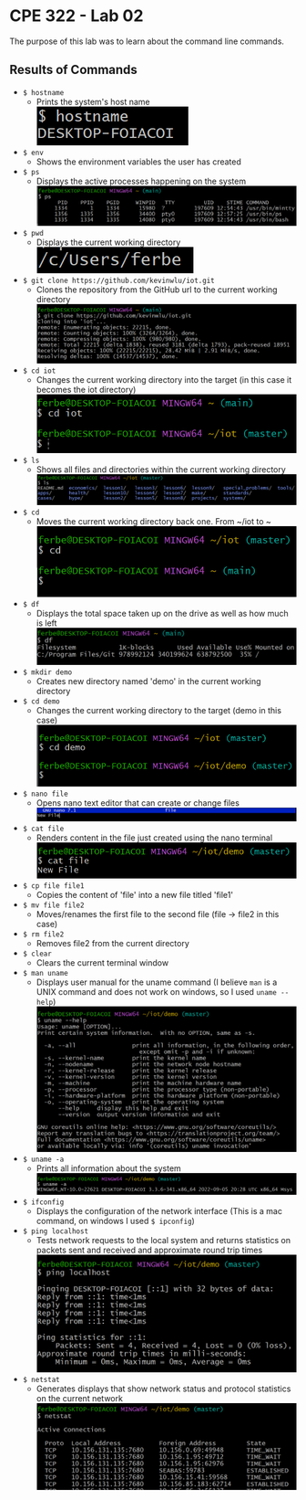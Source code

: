 # CPE 322 - Lab 02

The purpose of this lab was to learn about the command line commands.

## Results of Commands

* ```$ hostname```
  * Prints the system's host name\
![alt text](image.png)
* ```$ env```
  * Shows the environment variables the user has created
* ```$ ps```
  * Displays the active processes happening on the system
![alt text](image-1.png)
* ```$ pwd```
  * Displays the current working directory\
![alt text](image-2.png)
* ```$ git clone https://github.com/kevinwlu/iot.git```
  * Clones the repository from the GitHub url to the current working directory
![alt text](image-3.png)
* ```$ cd iot```
  * Changes the current working directory into the target (in this case it becomes the iot directory)
![alt text](image-4.png)
* ```$ ls```
  * Shows all files and directories within the current working directory
![alt text](image-5.png)
* ```$ cd```
  * Moves the current working directory back one. From ~/iot to ~
![alt text](image-6.png)
* ```$ df```
  * Displays the total space taken up on the drive as well as how much is left
![alt text](image-7.png)
* ```$ mkdir demo```
  * Creates new directory named 'demo' in the current working directory
* ```$ cd demo```
  * Changes the current working directory to the target (demo in this case)
![alt text](image-8.png)
* ```$ nano file```
  * Opens nano text editor that can create or change files
![alt text](image-9.png)
* ```$ cat file```
  * Renders content in the file just created using the nano terminal
![alt text](image-10.png)
* ```$ cp file file1```
  * Copies the content of 'file' into a new file titled 'file1'
* ```$ mv file file2```
  * Moves/renames the first file to the second file (file &rarr; file2 in this case)
* ```$ rm file2```
  * Removes file2 from the current directory
* ```$ clear```
  * Clears the current terminal window
* ```$ man uname```
  * Displays user manual for the uname command (I believe ```man``` is a UNIX command and does not work on windows, so I used ```uname --help```)
![alt text](image-11.png)
* ```$ uname -a```
  * Prints all information about the system
![alt text](image-12.png)
* ```$ ifconfig```
  * Displays the configuration of the network interface (This is a mac command, on windows I used ```$ ipconfig```)
* ```$ ping localhost```
  * Tests network requests to the local system and returns statistics on packets sent and received and approximate round trip times
![alt text](image-13.png)
* ```$ netstat```
  * Generates displays that show network status and protocol statistics on the current network
![alt text](image-14.png)
